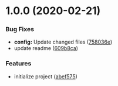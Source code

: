 # 1.0.0 (2020-02-21)


### Bug Fixes

* **config:** Update changed files ([758036e](https://github.com/dword-design/tree-kill-promise/commit/758036e8674b65d01edb7be73ab4074c887fadc3))
* update readme ([609b8ca](https://github.com/dword-design/tree-kill-promise/commit/609b8ca8b68b642989c2c61008408555b638e204))


### Features

* initialize project ([abef575](https://github.com/dword-design/tree-kill-promise/commit/abef5755be9edd12fa0883a74bf202b2a8aa33ed))
